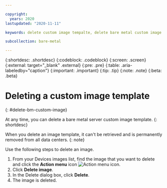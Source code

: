```yaml
---

copyright:
  years: 2020
lastupdated: "2020-11-11"

keywords: delete custom image tempalte, delete bare metal custom image

subcollection: bare-metal

---
```


{:shortdesc: .shortdesc}
{:codeblock: .codeblock}
{:screen: .screen}
{:external: target="_blank" .external}
{:pre: .pre}
{:table: .aria-labeledby="caption"}
{:important: .important}
{:tip: .tip}
{:note: .note}
{:beta: .beta}

# Deleting a custom image template
{: #delete-bm-custom-image}

At any time, you can delete a bare metal server custom image template.
{: shortdesc}

When you delete an image template, it can't be retrieved and is permanently removed from all data centers.
{: note}

Use the following steps to delete an image.

1. From your Devices images list, find the image that you want to delete and click the **Action menu** icon ![Action menu icon](../../icons/action-menu-icon.svg).
2. Click **Delete image**. 
3. In the Delete dialog box, click **Delete**.
4. The image is deleted.
